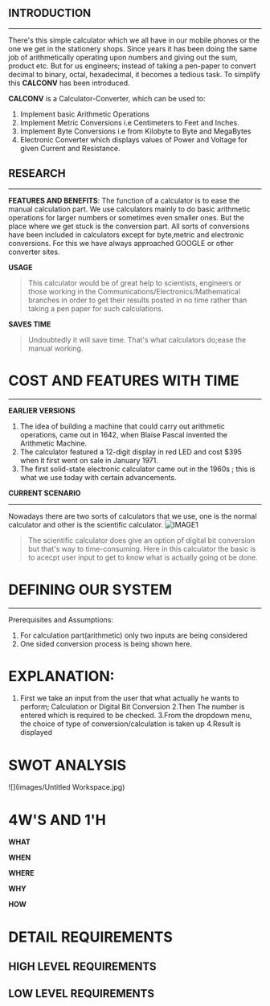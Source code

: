

## INTRODUCTION
****
There's this simple calculator which we all have in our mobile phones or the one we get in the stationery shops.
Since years it has been doing the same job of arithmetically operating upon numbers and giving out the sum, product etc. But for us engineers; instead of taking a pen-paper to convert decimal to binary, octal, hexadecimal, it becomes a tedious task. 
To simplify this **CALCONV** has been introduced. 


**CALCONV** is a Calculator-Converter, which can be used to: 
1. Implement basic Arithmetic Operations
2. Implement Metric Conversions i.e Centimeters to Feet and Inches.
3. Implement Byte Conversions i.e from Kilobyte to Byte and MegaBytes
4. Electronic Converter which displays values of Power and Voltage for given Current and Resistance.

## RESEARCH
****
**FEATURES AND BENEFITS**:
The function of a calculator is to ease the manual calculation part. We use calculators mainly to do basic arithmetic operations for larger numbers or sometimes even smaller ones.
But the place where we get stuck is the conversion part. All sorts of conversions have been included in calculators except for byte,metric and electronic conversions. For this we have always approached GOOGLE or other converter sites.

 **USAGE**

>This calculator would be of great help to scientists, engineers or those working in the  Communications/Electronics/Mathematical branches in order to get their results posted in no time rather than taking a pen paper for such calculations.

**SAVES TIME**
>Undoubtedly it will save time. That's what calculators do;ease the manual working.

# COST AND FEATURES WITH TIME
****
**EARLIER VERSIONS**
 1. The idea of building a machine that could carry out arithmetic operations, came out in 1642, when Blaise Pascal invented the Arithmetic Machine.
2. The calculator featured a 12-digit display in red LED and cost $395 when it first went on sale in January 1971.
3. The first solid-state electronic calculator came out in the 1960s ; this is what we use today with certain advancements.



**CURRENT SCENARIO**
****
Nowadays there are two sorts of calculators that we use, one is the normal calculator and other is the scientific calculator. 
![IMAGE1](https://www.google.com/url?sa=i&url=https%3A%2F%2Fpetapixel.com%2F2017%2F11%2F09%2Fdifference-levels-curves-photoshop%2F%3Fmc_cid%3Dae57434776%26mc_eid%3D41f1de74f0&psig=AOvVaw0tOE5NtPdOBlDnkJggRt9J&ust=1618304667646000&source=images&cd=vfe&ved=0CAIQjRxqFwoTCOCc-c-t-O8CFQAAAAAdAAAAABAD)

>The scientific calculator does give an option pf digital bit conversion but that's way to time-consuming. 
Here in this calculator the basic is to acecpt user input to get to know what is actually going ot be done.

# **DEFINING OUR SYSTEM**
****
Prerequisites and Assumptions:
1. For calculation part(arithmetic) only two inputs are being considered
2. One sided conversion process is being shown here.



# EXPLANATION:

1. First we take an input from the user that what actually he wants to perform; Calculation or Digital Bit Conversion
2.Then The number is entered which is required to be checked.
3.From the dropdown menu, the choice of type of conversion/calculation is taken up
4.Result is displayed



# SWOT ANALYSIS
![](images/Untitled Workspace.jpg)


# 4W'S AND 1'H
**WHAT**

**WHEN**

**WHERE**

**WHY**

**HOW**


# DETAIL REQUIREMENTS



## HIGH LEVEL REQUIREMENTS

## LOW LEVEL REQUIREMENTS

















